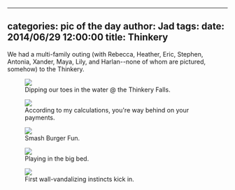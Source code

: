 
---
categories: pic of the day
author: Jad
tags: 
date: 2014/06/29 12:00:00
title: Thinkery
---
We had a multi-family outing (with Rebecca, Heather, Eric, Stephen, Antonia, Xander, Maya, Lily, and Harlan--none of whom are pictured, somehow) to the Thinkery.
<figure>
<img src="/img/2014/06/29/img_20140629105908_medium.jpg" />
<figcaption>Dipping our toes in the water @ the Thinkery Falls.</figcaption>
</figure>

<figure>
<img src="/img/2014/06/29/img_20140629111803_medium.jpg" />
<figcaption>According to my calculations, you're way behind on your payments.</figcaption>
</figure>

<figure>
<img src="/img/2014/06/29/img_20140629125705_medium.jpg" />
<figcaption>Smash Burger Fun.</figcaption>
</figure>

<figure>
<img src="/img/2014/06/29/img_20140629171156_medium.jpg" />
<figcaption>Playing in the big bed.</figcaption>
</figure>

<figure>
<img src="/img/2014/06/29/img_20140629180120_medium.jpg" />
<figcaption>First wall-vandalizing instincts kick in.</figcaption>
</figure>
